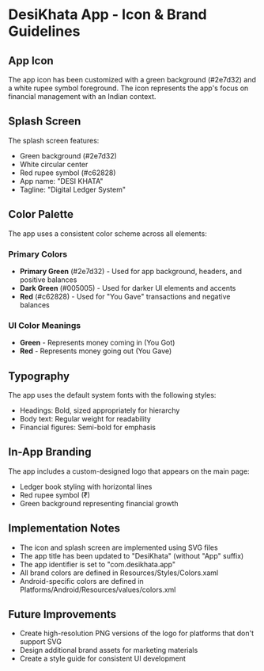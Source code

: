 # DesiKhata App - Icon & Brand Guidelines

## App Icon
The app icon has been customized with a green background (#2e7d32) and a white rupee symbol foreground. The icon represents the app's focus on financial management with an Indian context.

## Splash Screen
The splash screen features:
- Green background (#2e7d32)
- White circular center
- Red rupee symbol (#c62828)
- App name: "DESI KHATA"
- Tagline: "Digital Ledger System"

## Color Palette
The app uses a consistent color scheme across all elements:

### Primary Colors
- **Primary Green** (#2e7d32) - Used for app background, headers, and positive balances
- **Dark Green** (#005005) - Used for darker UI elements and accents
- **Red** (#c62828) - Used for "You Gave" transactions and negative balances

### UI Color Meanings
- **Green** - Represents money coming in (You Got)
- **Red** - Represents money going out (You Gave)

## Typography
The app uses the default system fonts with the following styles:
- Headings: Bold, sized appropriately for hierarchy
- Body text: Regular weight for readability
- Financial figures: Semi-bold for emphasis

## In-App Branding
The app includes a custom-designed logo that appears on the main page:
- Ledger book styling with horizontal lines
- Red rupee symbol (₹) 
- Green background representing financial growth

## Implementation Notes
- The icon and splash screen are implemented using SVG files
- The app title has been updated to "DesiKhata" (without "App" suffix)
- The app identifier is set to "com.desikhata.app"
- All brand colors are defined in Resources/Styles/Colors.xaml
- Android-specific colors are defined in Platforms/Android/Resources/values/colors.xml

## Future Improvements
- Create high-resolution PNG versions of the logo for platforms that don't support SVG
- Design additional brand assets for marketing materials
- Create a style guide for consistent UI development
